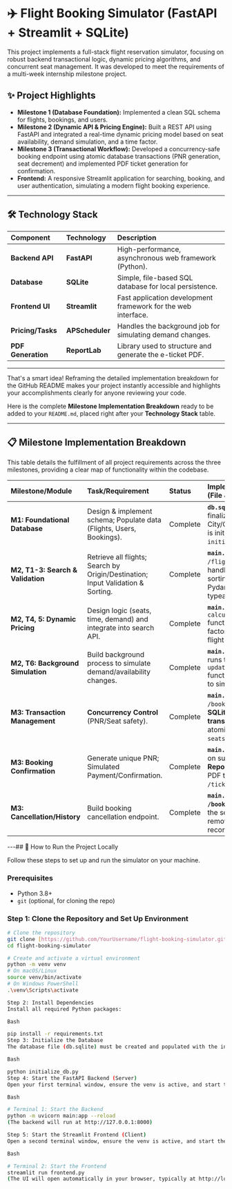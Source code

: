 # ✈️ Flight Booking Simulator (FastAPI + Streamlit + SQLite)

This project implements a full-stack flight reservation simulator, focusing on robust backend transactional logic, dynamic pricing algorithms, and concurrent seat management. It was developed to meet the requirements of a multi-week internship milestone project.

## ✨ Project Highlights

* **Milestone 1 (Database Foundation):** Implemented a clean SQL schema for flights, bookings, and users.
* **Milestone 2 (Dynamic API & Pricing Engine):** Built a REST API using FastAPI and integrated a real-time dynamic pricing model based on seat availability, demand simulation, and a time factor.
* **Milestone 3 (Transactional Workflow):** Developed a concurrency-safe booking endpoint using atomic database transactions (PNR generation, seat decrement) and implemented PDF ticket generation for confirmation.
* **Frontend:** A responsive Streamlit application for searching, booking, and user authentication, simulating a modern flight booking experience.

---

## 🛠️ Technology Stack

| Component | Technology | Description |
| :--- | :--- | :--- |
| **Backend API** | **FastAPI** | High-performance, asynchronous web framework (Python). |
| **Database** | **SQLite** | Simple, file-based SQL database for local persistence. |
| **Frontend UI** | **Streamlit** | Fast application development framework for the web interface. |
| **Pricing/Tasks** | **APScheduler** | Handles the background job for simulating demand changes. |
| **PDF Generation** | **ReportLab** | Library used to structure and generate the e-ticket PDF. |

---

That's a smart idea! Reframing the detailed implementation breakdown for the GitHub README makes your project instantly accessible and highlights your accomplishments clearly for anyone reviewing your code.

Here is the complete **Milestone Implementation Breakdown** ready to be added to your `README.md`, placed right after your **Technology Stack** table.

***

## 📋 Milestone Implementation Breakdown

This table details the fulfillment of all project requirements across the three milestones, providing a clear map of functionality within the codebase.

| Milestone/Module | Task/Requirement | Status | Implementation Details (File & Function) |
| :--- | :--- | :--- | :--- |
| **M1: Foundational Database** | Design & implement schema; Populate data (Flights, Users, Bookings). | Complete | **`db.sql`** defines the finalized schema (using City/Country names). Data is initialized via `initialize_db.py`. |
| **M2, T1-3: Search & Validation** | Retrieve all flights; Search by Origin/Destination; Input Validation & Sorting. | Complete | **`main.py`**: `/flights` and `/flights/all` endpoints handle retrieval and sorting. **`frontend.py`** uses Pydantic validation and typeahead search. |
| **M2, T4, 5: Dynamic Pricing** | Design logic (seats, time, demand) and integrate into search API. | Complete | **`main.py`**: `calculate_dynamic_price()` function integrates all factors and is applied to all flight results. |
| **M2, T6: Background Simulation** | Build background process to simulate demand/availability changes. | Complete | **`main.py`**: **APScheduler** runs the `update_demand_factor()` function every 5 minutes to simulate market shifts. |
| **M3: Transaction Management** | **Concurrency Control** (PNR/Seat safety). | Complete | **`main.py`**: The `POST /bookings` endpoint uses **SQLite database transactions** to ensure atomic decrement of `seats_remaining`. |
| **M3: Booking Confirmation** | Generate unique PNR; Simulated Payment/Confirmation. | Complete | **`main.py`**: PNR is generated on successful transaction. **ReportLab** generates the PDF ticket in the `/tickets/{pnr}` endpoint. |
| **M3: Cancellation/History** | Build booking cancellation endpoint. | Complete | **`main.py`**: **`DELETE /bookings/{pnr}`** restores the seat count and removes the booking record from the database. |

---## 🚀 How to Run the Project Locally

Follow these steps to set up and run the simulator on your machine.

### Prerequisites

* Python 3.8+
* `git` (optional, for cloning the repo)

### Step 1: Clone the Repository and Set Up Environment

```bash
# Clone the repository
git clone [https://github.com/YourUsername/flight-booking-simulator.git](https://github.com/YourUsername/flight-booking-simulator.git)
cd flight-booking-simulator

# Create and activate a virtual environment
python -m venv venv
# On macOS/Linux
source venv/bin/activate
# On Windows PowerShell
.\venv\Scripts\activate

Step 2: Install Dependencies
Install all required Python packages:

Bash

pip install -r requirements.txt
Step 3: Initialize the Database
The database file (db.sqlite) must be created and populated with the initial schema and 175 sample flights.

Bash

python initialize_db.py
Step 4: Start the FastAPI Backend (Server)
Open your first terminal window, ensure the venv is active, and start the FastAPI application. This server handles all data and logic.

Bash

# Terminal 1: Start the Backend
python -m uvicorn main:app --reload
(The backend will run at http://127.0.0.1:8000)

Step 5: Start the Streamlit Frontend (Client)
Open a second terminal window, ensure the venv is active, and start the Streamlit UI.

Bash

# Terminal 2: Start the Frontend
streamlit run frontend.py
(The UI will open automatically in your browser, typically at http://localhost:8501)
